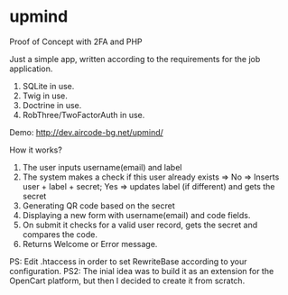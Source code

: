 # upmind
Proof of Concept with 2FA and PHP

Just a simple app, written according to the requirements for the job application.

1. SQLite in use.
2. Twig in use.
3. Doctrine in use.
4. RobThree/TwoFactorAuth in use.

Demo: http://dev.aircode-bg.net/upmind/

How it works?

1. The user inputs username(email) and label 
2. The system makes a check if this user already exists => No => Inserts user + label + secret; Yes => updates label (if different) and gets the secret
3. Generating QR code based on the secret
4. Displaying a new form with username(email) and code fields.
5. On submit it checks for a valid user record, gets the secret and compares the code.
6. Returns Welcome or Error message.

PS: Edit .htaccess in order to set RewriteBase according to your configuration.
PS2: The inial idea was to build it as an extension for the OpenCart platform, but then I decided to create it from scratch.
